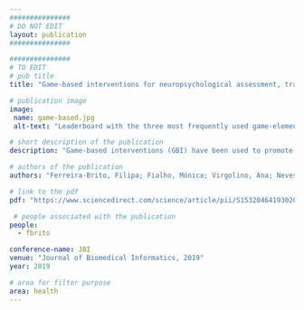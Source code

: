 ```yaml
---
###############
# DO NOT EDIT
layout: publication
###############

###############
# TO EDIT
# pub title
title: "Game-based interventions for neuropsychological assessment, training and rehabilitation: which game-elements to use? A systematic review"

# publication image
image:
 name: game-based.jpg
 alt-text: "Leaderboard with the three most frequently used game-elements (i.e., score system, narrative context, and time pressure) in digital neuropsychological interventions." # provide a short description for the image #a11y

# short description of the publication
description: "Game-based interventions (GBI) have been used to promote health-related outcomes, including cognitive functions. Criteria for game-elements (GE) selection are insufficiently characterized in terms of their adequacy to patients’ clinical conditions or targeted cognitive outcomes. This study aimed to identify GE applied in GBI for cognitive assessment, training or rehabilitation. A systematic review of literature was conducted. Papers involving video games were included if: (1) presenting empirical and original data; (2) using video games for cognitive intervention; and (3) considering attention, working memory or inhibitory control as outcomes of interest. Ninety-one papers were included. A significant difference between the number of GE reported in the assessed papers and those composing video games was found (p < .001). The two most frequently used GE were: score system (79.2% of the interventions using video games; for assessment, 43.8%; for training, 93.5%; and for rehabilitation, 83.3%) and narrative context (79.2% of interventions; for assessment, 93.8%; for training, 73.9% and for rehabilitation, 66.7%). Usability assessment was significantly associated with six of the seven GE analyzed (p-values between p ≤ 0.001 and p. = 027). The use of GE that act as extrinsic motivation promotors (e.g., numeric feedback system) may jeopardize patients’ long-term adherence to interventions, mainly if associated with progressive difficulty-increase of gaming experience. Lack of precise description of GE and absence of a theoretical framework supporting GE selection are important limitations of the available clinical literature."

# authors of the publication
authors: "Ferreira-Brito, Filipa; Fialho, Mónica; Virgolino, Ana; Neves, Inês; Miranda, Ana Cristina; Sousa-Santos, Nuno; Caneiras, Cátia; Carriço, Luís; Verdelho, Ana; Santos, Osvaldo"

# link to the pdf
pdf: "https://www.sciencedirect.com/science/article/pii/S1532046419302060"

 # people associated with the publication
people:
  - fbrito

conference-name: JBI
venue: "Journal of Biomedical Informatics, 2019"
year: 2019

# area for filter purpose
area: health
---
```

